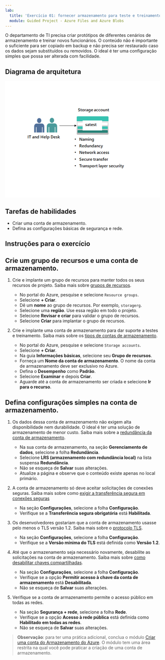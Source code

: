 ```yaml
---
lab:
  title: 'Exercício 01: fornecer armazenamento para teste e treinamento do departamento de TI'
  module: Guided Project - Azure Files and Azure Blobs
---
```


O departamento de TI precisa criar protótipos de diferentes cenários de armazenamento e treinar novos funcionários. O conteúdo não é importante o suficiente para ser copiado em backup e não precisa ser restaurado caso os dados sejam substituídos ou removidos. O ideal é ter uma configuração simples que possa ser alterada com facilidade.

## Diagrama de arquitetura
![Diagrama com uma conta de armazenamento](../Media/task-1.png)

## Tarefas de habilidades
- Criar uma conta de armazenamento. 
- Defina as configurações básicas de segurança e rede. 

## Instruções para o exercício

## Crie um grupo de recursos e uma conta de armazenamento.

1. Crie e implante um grupo de recursos para manter todos os seus recursos de projeto. Saiba mais sobre [grupos de recursos](https://learn.microsoft.com/azure/azure-resource-manager/management/manage-resource-groups-portal).
    - No portal do Azure, pesquise e selecione `Resource groups`.
    - Selecione **+ Criar**.
    - Dê um **nome** ao grupo de recursos. Por exemplo, `storagerg`.
    - Selecione uma **região**. Use essa região em todo o projeto. 
    - Selecione **Revisar e criar** para validar o grupo de recursos.
    - Selecione **Criar** para implantar o grupo de recursos.

1. Crie e implante uma conta de armazenamento para dar suporte a testes e treinamento. Saiba mais sobre os [tipos de contas de armazenamento](https://learn.microsoft.com/azure/storage/common/storage-account-overview#types-of-storage-accounts).
    - No portal do Azure, pesquise e selecione `Storage accounts`. 
    - Selecione **+ Criar**.
    - Na guia **Informações básicas**, selecione seu **Grupo de recursos**.
    - Forneça um **Nome da conta de armazenamento**. O nome da conta de armazenamento deve ser exclusivo no Azure. 
    - Defina o **Desempenho** como **Padrão**. 
    - Selecione **Examinar** e depois **Criar**. 
    - Aguarde até a conta de armazenamento ser criada e selecione **Ir para o recurso**.  

## Defina configurações simples na conta de armazenamento.

1. Os dados dessa conta de armazenamento não exigem alta disponibilidade nem durabilidade. O ideal é ter uma solução de armazenamento de menor custo. Saiba mais sobre a [redundância da conta de armazenamento](https://learn.microsoft.com/azure/storage/common/storage-redundancy#locally-redundant-storage).
    - Na sua conta de armazenamento, na seção **Gerenciamento de dados**, selecione a folha **Redundância**.
    - Selecione **LRS (armazenamento com redundância local)** na lista suspensa **Redundância**. 
    - Não se esqueça de **Salvar** suas alterações. 
    - Atualize a página e observe que o conteúdo existe apenas no local primário. 

1. A conta de armazenamento só deve aceitar solicitações de conexões seguras. Saiba mais sobre como [exigir a transferência segura em conexões seguras](https://learn.microsoft.com/azure/storage/common/storage-require-secure-transfer)
    - Na seção **Configurações**, selecione a folha **Configuração**.
    - Verifique se a **Transferência segura obrigatória** está **Habilitada**. 

1. Os desenvolvedores gostariam que a conta de armazenamento usasse pelo menos o TLS versão 1.2. Saiba mais sobre o [protocolo TLS](https://learn.microsoft.com//azure/storage/common/transport-layer-security-configure-minimum-version?tabs=portal).
    - Na seção **Configurações**, selecione a folha **Configuração**.
    - Verifique se a **Versão mínima do TLS** está definida como **Versão 1.2**.  


1. Até que o armazenamento seja necessário novamente, desabilite as solicitações na conta de armazenamento. Saiba mais sobre [como desabilitar chaves compartilhadas](https://learn.microsoft.com/azure/storage/common/shared-key-authorization-prevent?tabs=portal#disable-shared-key-authorization).
    - Na seção **Configurações**, selecione a folha **Configuração**.
    - Verifique se a opção **Permitir acesso à chave da conta de armazenamento** está **Desabilitada**.
    - Não se esqueça de **Salvar** suas alterações. 

1. Verifique se a conta de armazenamento permite o acesso público em todas as redes.  
    - Na seção **Segurança + rede**, selecione a folha **Rede**.
    - Verifique se a opção **Acesso à rede pública** está definida como **Habilitado em todas as redes**.
    - Não se esqueça de **Salvar** suas alterações. 

>**Observação**: para ter uma prática adicional, conclua o módulo [Criar uma conta do Armazenamento do Azure](https://learn.microsoft.com/training/modules/create-azure-storage-account/). O módulo tem uma área restrita na qual você pode praticar a criação de uma conta de armazenamento.
